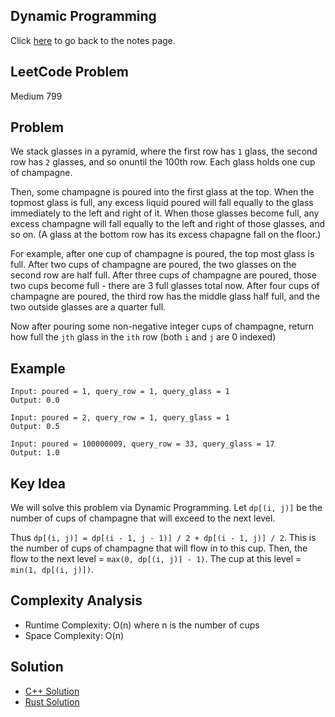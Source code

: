 ## Dynamic Programming
Click [here](../../dynamic_programming/notes.md) to go back to the notes page.

## LeetCode Problem
Medium 799

## Problem
We stack glasses in a pyramid, where the first row has `1` glass, the second row has `2` glasses, and so onuntil the 100th row. Each glass holds one cup of champagne.

Then, some champagne is poured into the first glass at the top. When the topmost glass is full, any excess liquid poured will fall equally to the glass immediately to the left and right of it. When those glasses become full, any excess champagne will fall equally to the left and right of those glasses, and so on. (A glass at the bottom row has its excess chapagne fall on the floor.)

For example, after one cup of champagne is poured, the top most glass is full. After two cups of champagne are poured, the two glasses on the second row are half full. After three cups of champagne are poured, those two cups become full - there are 3 full glasses total now. After four cups of champagne are poured, the third row has the middle glass half full, and the two outside glasses are a quarter full.

Now after pouring some non-negative integer cups of champagne, return how full the `jth` glass in the `ith` row (both `i` and `j` are 0 indexed)

## Example
```
Input: poured = 1, query_row = 1, query_glass = 1
Output: 0.0

Input: poured = 2, query_row = 1, query_glass = 1
Output: 0.5

Input: poured = 100000009, query_row = 33, query_glass = 17
Output: 1.0
```

## Key Idea
We will solve this problem via Dynamic Programming. Let `dp[(i, j)]` be the number of cups of champagne that will exceed to the next level.

Thus `dp[(i, j)] = dp[(i - 1, j - 1)] / 2 + dp[(i - 1, j)] / 2`. This is the number of cups of champagne that will flow in to this cup. Then, the flow to the next level = `max(0, dp[(i, j)] - 1)`. The cup at this level = `min(1, dp[(i, j)])`.

## Complexity Analysis
- Runtime Complexity: O(n) where n is the number of cups
- Space Complexity: O(n)

## Solution
- [C++ Solution](solution.cpp)
- [Rust Solution](./solution.rs)

